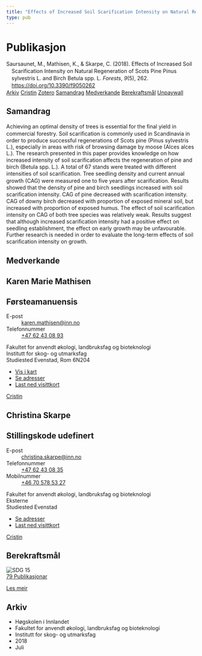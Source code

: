 ```yaml
---
title: "Effects of Increased Soil Scarification Intensity on Natural Regeneration of Scots Pine Pinus sylvestris L. and Birch Betula spp. L."
type: pub
---
```

<h1>Publikasjon</h1>
<article id="csl-bib-container-WB9FBZRW" class="csl-bib-container">
  <div class="csl-bib-body" style="line-height: 1.35; padding-left: 1em; text-indent:-1em;">
  <div class="csl-entry">Saursaunet, M., Mathisen, K., &amp; Skarpe, C. (2018). Effects of Increased Soil Scarification Intensity on Natural Regeneration of Scots Pine Pinus sylvestris L. and Birch Betula spp. L. <i>Forests</i>, <i>9</i>(5), 262. <a href="https://doi.org/10.3390/f9050262">https://doi.org/10.3390/f9050262</a></div>
</div>
  <div class="csl-bib-buttons">
    <a href="#taxonomy-article-WB9FBZRW" class="csl-bib-button">Arkiv</a>
    <a href="https://app.cristin.no/results/show.jsf?id=1596129" alt="Cristin URL" class="csl-bib-button">Cristin</a>
    <a href="http://zotero.org/groups/5022929/items/WB9FBZRW" alt="Zotero URL" class="csl-bib-button">Zotero</a>
    <a href="#abstract-article-WB9FBZRW" class="csl-bib-button">Samandrag</a>
    <a href="#contributors-article-WB9FBZRW" class="csl-bib-button">Medverkande</a>
    <a href="#sdg-article-WB9FBZRW" class="csl-bib-button">Berekraftsmål</a>
    <a href="https://www.mdpi.com/1999-4907/9/5/262/pdf?version=1526037827" class="csl-bib-button">Unpaywall</a>
  </div>
  <div id="csl-bib-meta-container-WB9FBZRW"></div>
</article>
<div id="csl-bib-meta-WB9FBZRW" class="csl-bib-meta">
  <article id="abstract-article-WB9FBZRW" class="abstract-article">
    <h1>Samandrag</h1>
    Achieving an optimal density of trees is essential for the ﬁnal yield in commercial forestry. 
Soil scariﬁcation is commonly used in Scandinavia in order to produce successful regenerations of 
Scots pine (Pinus sylvestris L.), especially in areas with risk of browsing damage by moose (Alces 
alces L.). The research presented in this paper provides knowledge on how increased intensity of 
soil scariﬁcation affects the regeneration of pine and birch (Betula spp. L.). A total of 67 stands 
were treated with different intensities of soil scariﬁcation. Tree seedling density and current annual 
growth (CAG) were measured one to ﬁve years after scariﬁcation. Results showed that the density 
of pine and birch seedlings increased with soil scariﬁcation intensity. CAG of pine decreased with 
scariﬁcation intensity. CAG of downy birch decreased with proportion of exposed mineral soil, but 
increased with proportion of exposed humus. The effect of soil scariﬁcation intensity on CAG of both 
tree species was relatively weak. Results suggest that although increased scariﬁcation intensity had a 
positive effect on seedling establishment, the effect on early growth may be unfavourable. Further 
research is needed in order to evaluate the long-term effects of soil scariﬁcation intensity on growth.
  </article>
  <article id="contributors-article-WB9FBZRW" class="contributors-article">
    <h1>Medverkande</h1>
    <div class="personas">
<div class="vrtx-hinn-person-card">
<div class="photo">
<i class="lar la-user-circle missing-person"></i>
</div>
<div class="info">
<hgroup><h1>Karen Marie Mathisen</h1>
<h2>Førsteamanuensis</h2>
</hgroup><dl>
<dt>E-post</dt>
<dd>
<a href="mailto:karen.mathisen@inn.no">karen.mathisen@inn.no</a>
</dd>
<dt>Telefonnummer</dt>
<dd><a href="tel:+4762430893">
+47 62 43 08 93
</a></dd>
</dl>
<p>
Fakultet for anvendt økologi, landbruksfag og bioteknologi<br>
Institutt for skog- og utmarksfag<br>
Studiested Evenstad,
Rom 6N204
</p>
<ul class="vrtx-hinn-links">
<li><a href="https://www.google.com/maps?q=61.42516,11.07813">Vis i kart</a></li>
<li><a href="https://www.inn.no/finn-en-ansatt/karen-mathisen.html#vrtx-hinn-addresses">Se adresser</a></li>
<li><a href="https://www.inn.no/finn-en-ansatt/karen-mathisen.html?vrtx=vcf">Last ned visittkort</a></li>
</ul>
</div>
</div>
<a href="https://app.cristin.no/persons/show.jsf?id=328273" alt="Cristin URL" class="personas-cristin">Cristin</a>
</div> <div class="personas">
<div class="vrtx-hinn-person-card">
<div class="photo">
<i class="lar la-user-circle missing-person"></i>
</div>
<div class="info">
<hgroup><h1>Christina Skarpe</h1>
<h2>Stillingskode udefinert</h2>
</hgroup><dl>
<dt>E-post</dt>
<dd>
<a href="mailto:christina.skarpe@inn.no">christina.skarpe@inn.no</a>
</dd>
<dt>Telefonnummer</dt>
<dd><a href="tel:+4762430835">
+47 62 43 08 35
</a></dd>
<dt>Mobilnummer</dt>
<dd><a href="tel:+46705785327">
+46 70 578 53 27
</a></dd>
</dl>
<p>
Fakultet for anvendt økologi, landbruksfag og bioteknologi<br>
Eksterne<br>
Studiested Evenstad
</p>
<ul class="vrtx-hinn-links">
<li><a href="https://www.inn.no/finn-en-ansatt/christina-skarpe.html#vrtx-hinn-addresses">Se adresser</a></li>
<li><a href="https://www.inn.no/finn-en-ansatt/christina-skarpe.html?vrtx=vcf">Last ned visittkort</a></li>
</ul>
</div>
</div>
<a href="https://app.cristin.no/persons/show.jsf?id=328270" alt="Cristin URL" class="personas-cristin">Cristin</a>
</div>
  </article>
  <article id="sdg-article-WB9FBZRW" class="sdg-article">
    <h1>Berekraftsmål</h1>
    <div class="sdg-container"><div id="sdg15" class="sdg">
<img src="{{< params subfolder >}}images/sdg/sdg15_no.png" class="image" alt="SDG 15">
<div class="sdg-overlay">
<a href="{{< params subfolder >}}no/archive/?sdg=15#archive" class="sdg-publication-count"><span>79</span> Publikasjonar</a>
<p><a href="https://www.fn.no/om-fn/fns-baerekraftsmaal/livet-paa-land?lang=nno-NO" class="sdg-read-more">Les meir</a></p>
</div>
</div></div>
  </article>
  <article id="taxonomy-article-WB9FBZRW" class="taxonomy-article">
    <h1>Arkiv</h1>
    <ul>
      <li>Høgskolen i Innlandet</li>
      <li>Fakultet for anvendt økologi, landbruksfag og bioteknologi</li>
      <li>Institutt for skog- og utmarksfag</li>
      <li>2018</li>
      <li>Juli</li>
    </ul>
  </article>
</div>
